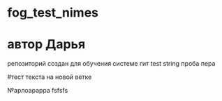 # fog_test_nimes

# автор Дарья
репозиторий создан для обучения системе гит
test string
проба пера

#тест текста на новой ветке

№арлоарарра
fsfsfs
